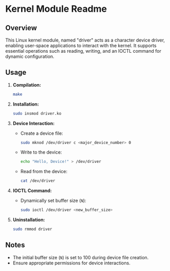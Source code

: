 # Kernel Module Readme

## Overview

This Linux kernel module, named "driver" acts as a character device driver, enabling 
user-space applications to interact with the kernel. It supports essential operations
such as reading, writing, and an IOCTL command for dynamic configuration.

## Usage

1. **Compilation:**
    ```bash
    make
    ```

2. **Installation:**
    ```bash
    sudo insmod driver.ko
    ```

3. **Device Interaction:**
    - Create a device file:
        ```bash
        sudo mknod /dev/driver c <major_device_number> 0
        ```
    - Write to the device:
        ```bash
        echo "Hello, Device!" > /dev/driver
        ```
    - Read from the device:
        ```bash
        cat /dev/driver
        ```

4. **IOCTL Command:**
    - Dynamically set buffer size (`N`):
        ```bash
        sudo ioctl /dev/driver <new_buffer_size>
        ```

5. **Uninstallation:**
    ```bash
    sudo rmmod driver
    ```

## Notes

- The initial buffer size (`N`) is set to 100 during device file creation.
- Ensure appropriate permissions for device interactions.
